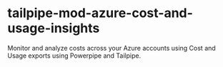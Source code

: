 # tailpipe-mod-azure-cost-and-usage-insights
Monitor and analyze costs across your Azure accounts using Cost and Usage exports using Powerpipe and Tailpipe.
